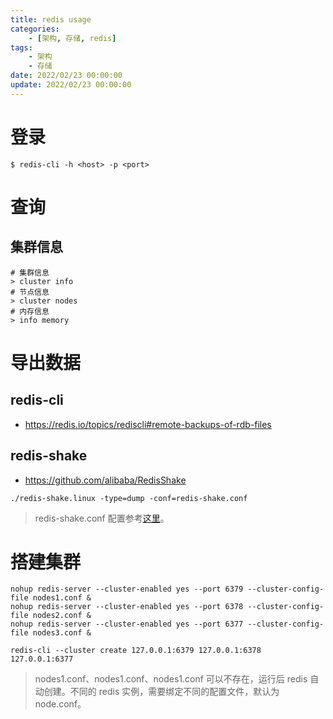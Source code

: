 ```yaml
---
title: redis usage
categories: 
	- [架构, 存储, redis]
tags:
	- 架构
	- 存储
date: 2022/02/23 00:00:00
update: 2022/02/23 00:00:00
---
```


# 登录

```shell
$ redis-cli -h <host> -p <port>
```

# 查询

## 集群信息

```shell
# 集群信息
> cluster info
# 节点信息
> cluster nodes 
# 内存信息
> info memory
```

# 导出数据

## redis-cli

- https://redis.io/topics/rediscli#remote-backups-of-rdb-files

## redis-shake

- https://github.com/alibaba/RedisShake

```shell
./redis-shake.linux -type=dump -conf=redis-shake.conf

```

> redis-shake.conf 配置参考[这里](https://github.com/alibaba/RedisShake/wiki/%E7%AC%AC%E4%B8%80%E6%AC%A1%E4%BD%BF%E7%94%A8%EF%BC%8C%E5%A6%82%E4%BD%95%E8%BF%9B%E8%A1%8C%E9%85%8D%E7%BD%AE%EF%BC%9F)。

# 搭建集群

```shell
nohup redis-server --cluster-enabled yes --port 6379 --cluster-config-file nodes1.conf &
nohup redis-server --cluster-enabled yes --port 6378 --cluster-config-file nodes2.conf &
nohup redis-server --cluster-enabled yes --port 6377 --cluster-config-file nodes3.conf &

redis-cli --cluster create 127.0.0.1:6379 127.0.0.1:6378 127.0.0.1:6377
```

> nodes1.conf、nodes1.conf、nodes1.conf 可以不存在，运行后 redis 自动创建。不同的 redis 实例，需要绑定不同的配置文件，默认为 node.conf。